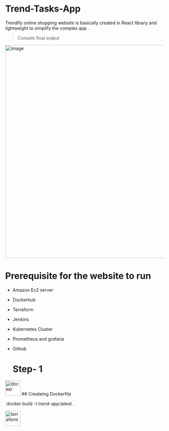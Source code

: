 # Trend-Tasks-App
Trendify online shopping website is basically created in React library and lightweight to simplify the complex app .
 
> Console final output
<img width="1355" height="675" alt="image" src="https://github.com/user-attachments/assets/20547e64-bd16-46d8-a45e-0a962efd8436" />

# Prerequisite for the website to run
- Amazon Ec2 server
- Dockerhub
- Terraform
- Jenkins
- Kubernetes Cluster
- Prometheus and grafana
- Github


  # Step- 1
<img width="48" height="48" src="https://img.icons8.com/fluency/48/docker.png" alt="docker"/>
## Createing Dockerfile

`docker build -t trend-app:latest .




<img width="48" height="48" src="https://img.icons8.com/color/48/terraform.png" alt="terraform"/>
